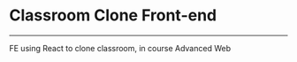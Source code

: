 # Classroom Clone Front-end
------------------------------------------------
FE using React to clone classroom, in course Advanced Web